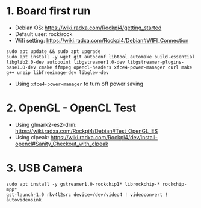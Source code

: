 # 1. Board first run
- Debian OS: https://wiki.radxa.com/Rockpi4/getting_started
- Default user: rock/rock
- Wifi setting: https://wiki.radxa.com/Rockpi4/Debian#WIFI_Connection 

```
sudo apt update && sudo apt upgrade
sudo apt install -y wget git autoconf libtool automake build-essential libglib2.0-dev autopoint libgstreamer1.0-dev libgstreamer-plugins-base1.0-dev cmake ffmpeg opencl-headers xfce4-power-manager curl make g++ unzip libfreeimage-dev libglew-dev
```
- Using `xfce4-power-manager` to turn off power saving

# 2. OpenGL - OpenCL Test
- Using glmark2-es2-drm: https://wiki.radxa.com/Rockpi4/Debian#Test_OpenGL_ES
- Using clpeak: https://wiki.radxa.com/Rockpi4/dev/install-opencl#Sanity_Checkout_with_clpeak

# 3. USB Camera
```
sudo apt install -y gstreamer1.0-rockchip1* librockchip-* rockchip-mpp*
gst-launch-1.0 rkv4l2src device=/dev/video4 ! videoconvert ! autovideosink
```